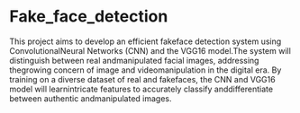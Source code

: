 # Fake_face_detection
This project aims to develop an efficient fakeface detection system using ConvolutionalNeural Networks (CNN) and the VGG16 model.The system will distinguish between real andmanipulated facial images, addressing thegrowing concern of image and videomanipulation in the digital era. By training on a diverse dataset of real and fakefaces, the CNN and VGG16 model will learnintricate features to accurately classify anddifferentiate between authentic andmanipulated images.
